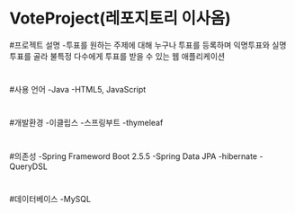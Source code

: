 # VoteProject(레포지토리 이사옴)

#프로젝트 설명
-투표를 원하는 주제에 대해 누구나 투표를 등록하며 익명투표와 실명투표를 골라 불특정 다수에게 투표를 받을 수 있는 웹 애플리케이션

#
#사용 언어
-Java
-HTML5, JavaScript

#
#개발환경
-이클립스
-스프링부트
-thymeleaf

#
#의존성
-Spring Frameword Boot 2.5.5
-Spring Data JPA
-hibernate
-QueryDSL

#
#데이터베이스
-MySQL
